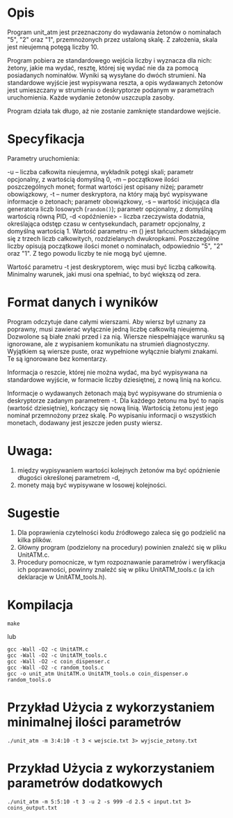 # Opis
Program unit_atm jest przeznaczony do wydawania żetonów o nominałach "5", "2" oraz "1", przemnożonych przez ustaloną skalę. Z założenia, skala jest nieujemną potęgą liczby 10.

Program pobiera ze standardowego wejścia liczby i wyznacza dla nich:
żetony, jakie ma wydać,
resztę, której się wydać nie da za pomocą posiadanych nominałów.
Wyniki są wysyłane do dwóch strumieni. Na standardowe wyjście jest wypisywana reszta, a opis wydawanych żetonów jest umieszczany w strumieniu o deskryptorze podanym w parametrach uruchomienia.
Każde wydanie żetonów uszczupla zasoby. 

Program działa tak długo, aż nie zostanie zamknięte standardowe wejście.


# Specyfikacja
Parametry uruchomienia:

-u <skala>  – liczba całkowita nieujemna, wykładnik potęgi skali;
  parametr opcjonalny, z wartością domyślną 0,
-m <zasoby> – początkowe ilości poszczególnych monet; format wartości jest opisany niżej;
  parametr obowiązkowy,
-t <wyniki> – numer deskryptora, na który mają być wypisywane informacje o żetonach;
  parametr obowiązkowy,
-s <ziarno> – wartość inicjująca dla generatora liczb losowych (`random()`);
  parametr opcjonalny, z domyślną wartością równą PID,
-d <opóźnienie> - liczba rzeczywista dodatnia, określająca odstęp czasu w centysekundach,
  parametr opcjonalny, z domyślną wartością 1.
Wartość parametru -m (<zasoby>) jest łańcuchem składającym się z trzech liczb całkowitych, rozdzielanych dwukropkami. Poszczególne liczby opisują początkowe ilości monet o nominałach, odpowiednio "5", "2" oraz "1". Z tego powodu liczby te nie mogą być ujemne.

Wartość parametru -t jest deskryptorem, więc musi być liczbą całkowitą. Minimalny warunek, jaki musi ona spełniać, to być większą od zera.



# Format danych i wyników
Program odczytuje dane całymi wierszami. Aby wiersz był uznany za poprawny, musi zawierać wyłącznie jedną liczbę całkowitą nieujemną. Dozwolone są białe znaki przed i za nią.
Wiersze niespełniające warunku są ignorowane, ale z wypisaniem komunikatu na strumień diagnostyczny. Wyjątkiem są wiersze puste, oraz wypełnione wyłącznie białymi znakami. Te są ignorowane bez komentarzy.  

Informacja o reszcie, której nie można wydać, ma być wypisywana na standardowe wyjście, w formacie liczby dziesiętnej, z nową linią na końcu.

Informacje o wydawanych żetonach mają być wypisywane do strumienia o deskryptorze zadanym parametrem -t.
Dla każdego żetonu ma być to napis (wartość dziesiętnie), kończący się nową linią. Wartością żetonu jest jego nominał przemnożony przez skalę. Po wypisaniu informacji o wszystkich monetach, dodawany jest jeszcze jeden pusty wiersz.

# Uwaga:
1. między wypisywaniem wartości kolejnych żetonów ma być opóźnienie długości określonej parametrem -d,
2. monety mają być wypisywane w losowej kolejności.


# Sugestie
1. Dla poprawienia czytelności kodu źródłowego zaleca się go podzielić na kilka plików.
2. Główny program (podzielony na procedury) powinien znaleźć się w pliku UnitATM.c.
3. Procedury pomocnicze, w tym rozpoznawanie parametrów i weryfikacja ich poprawności, powinny znaleźć się w pliku UnitATM_tools.c (a ich deklaracje w UnitATM_tools.h).

# Kompilacja
```
make
```

lub

```
gcc -Wall -O2 -c UnitATM.c
gcc -Wall -O2 -c UnitATM_tools.c
gcc -Wall -O2 -c coin_dispenser.c
gcc -Wall -O2 -c random_tools.c
gcc -o unit_atm UnitATM.o UnitATM_tools.o coin_dispenser.o random_tools.o
```

# Przykład Użycia z wykorzystaniem minimalnej ilości parametrów
```
./unit_atm -m 3:4:10 -t 3 < wejscie.txt 3> wyjscie_zetony.txt
```

# Przykład Użycia z wykorzystaniem parametrów dodatkowych

```
./unit_atm -m 5:5:10 -t 3 -u 2 -s 999 -d 2.5 < input.txt 3> coins_output.txt
```

